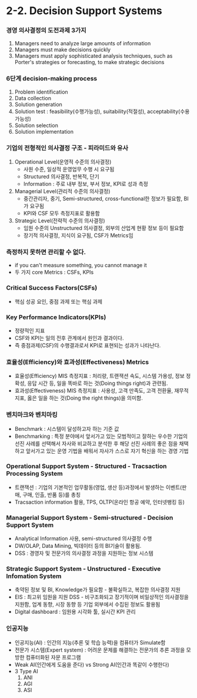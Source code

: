 # 2-2. Decision Support Systems

### 경영 의사결정의 도전과제 3가지
1. Managers need to analyze large amounts of information
2. Managers must make decisions quickly
3. Managers must apply sophisticated analysis techniques, such as Porter's strategies or forecasting, to make strategic decisions

### 6단계 decision-making process
1. Problem identification
2. Data collection
3. Solution generation
4. Solution test : feasibility(수행가능성), suitability(적절성), acceptability(수용가능성)
5. Solution selection
6. Solution implementation

### 기업의 전형적인 의사결정 구조 - 피라미드와 유사
1. Operational Level(운영적 수준의 의사결정)
    - 사원 수준, 일상적 운영업무 수행 시 요구됨
    - Structured 의사결정, 반복적, 단기
    - Information : 주로 내부 정보, 부서 정보, KPI로 성과 측정
2. Managerial Level(관리적 수준의 의사결정)
    - 중간관리자, 중기, Semi-structured, cross-functional한 정보가 필요함, BI가 요구됨
    - KPI와 CSF 모두 측정지표로 활용함
3. Strategic Level(전략적 수준의 의사결정)
    - 임원 수준의 Unstructured 의사결정, 외부의 산업계 현황 정보 등이 필요함
    - 장기적 의사결정, 지식이 요구됨, CSF가 Metrics임

### 측정하지 못하면 관리할 수 없다.
- if you can't measure something, you cannot manage it
- 두 가지 core Metrics : CSFs, KPIs

### Critical Success Factors(CSFs)
- 핵심 성공 요인, 중점 과제 또는 핵심 과제

### Key Performance Indicators(KPIs)
- 정량적인 지표
- CSF와 KPI는 일의 전후 관계에서 원인과 결과이다.
- 즉 중점과제(CSF)의 수행결과로서 KPI로 표현되는 성과가 나타난다.

### 효율성(Efficiency)와 효과성(Effectiveness) Metrics
- 효율성(Efficiency) MIS 측정지표 : 처리량, 트랜잭션 속도, 시스템 가용성, 정보 정확성, 응답 시간 등, 일을 똑바로 하는 것(Doing things right)과 관련됨.
- 효과성(Effectiveness) MIS 측정지표 : 사용성, 고객 만족도, 고객 전환율, 재무적 지표, 옳은 일을 하는 것(Doing the right things)을 의미함.

### 벤치마크와 벤치마킹
- Benchmark : 시스템이 달성하고자 하는 기준 값
- Benchmarking : 특정 분야에서 앞서가고 있는 모범적이고 잘하는 우수한 기업의 선진 사례를 선택해서 자사와 비교하고 분석한 후 해당 선진 사례의 좋은 점을 채택하고 앞서가고 있는 운영 기법을 배워서 자사가 스스로 자기 혁신을 하는 경영 기법

### Operational Support System - Structured - Tracsaction Processing System
- 트랜잭션 : 기업의 기본적인 업무활동(영업, 생산 등)과정에서 발생하는 이벤트(판매, 구매, 인출, 반품 등)를 총칭
- Tracsaction information 활용, TPS, OLTP(온라인 항공 예약, 인터넷뱅킹 등)

### Managerial Support System - Semi-structured - Decision Support System
- Analytical Information 사용, semi-structured 의사결정 수행
- DW/OLAP, Data Mining, 빅데이터 등의 BI기술이 활용됨.
- DSS : 경영자 및 전문가의 의사결정 과정을 지원하는 정보 시스템

### Strategic Support System - Unstructured - Executive Infomation System
- 축약된 정보 및 BI, Knowledge가 필요함 - 불확실하고, 복잡한 의사결정 지원
- EIS : 최고위 임원을 지원 DSS - 비구조화되고 장기적이며 비일상적인 의사결정을 지원함, 업계 동향, 시장 동향 등 기업 외부에서 수집된 정보도 활용됨
- Digital dashboard : 임원용 시각화 툴, 실시간 KPI 관리

### 인공지능
- 인공지능(AI) : 인간의 지능(추론 및 학습 능력)을 컴퓨터가 Simulate함
- 전문가 시스템(Expert system) : 어려운 문제를 해결하는 전문가의 추론 과정을 모방한 컴퓨터화된 자문 프로그램
- Weak AI(인간에게 도움을 준다) vs Strong AI(인간과 똑같이 수행한다)
- 3 Type AI
    1. ANI
    2. AGI
    3. ASI